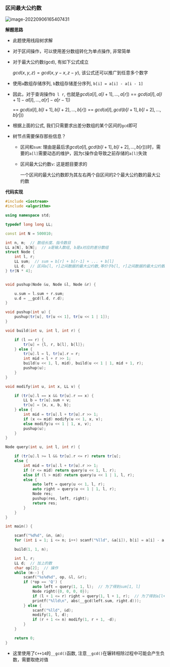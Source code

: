 ### 区间最大公约数

![image-20220906165407431](http://www.cdn.liver0377.xyz/typora/202209061654561.png)



**解题思路**

- 此题使用线段树求解

- 对于区间操作，可以使用差分数组转化为单点操作, 非常简单

- 对于最大公约数(gcd), 有如下公式成立

  $gcd(x, y, z) = gcd(x, y - x, z - y)$, 该公式还可以推广到任意多个数字

- 使用`a`数组存储序列, `b`数组存储差分序列, `b[i] = a[i] - a[i - 1]`

- 因此，对于查询操作`Q l r`, 也就是$gcd(a[l], a[l + 1], ..., a[r])$ == $gcd(a[l], a[l + 1] - al[l], ..., a[r] - a[r - 1])$

  == $gcd(a[l], b[l + 1], b[l + 2], ..., b[r])$ == $gcd(a[l], gcd(b[l + 1], b[l + 2], ..., b[r]))$

- 根据上面的公式, 我们只需要求出差分数组的某个区间的`gcd`即可

- 树节点需要保存那些信息？

  - 区间和`sum`: 理由是最后求$gcd(a[l], gcd(b[l + 1], b[l + 2], ..., b[r]))$时，需要的`a[l]`需要动态的维护，因为`C`操作会导致之前存储的`a[l]`失效

  - 区间最大公约数`v`: 这是题目要求的

    一个区间的最大公约数即为其左右两个自区间的2个最大公约数的最大公约数





**代码实现**

```cc
#include <iostream>
#include <algorithm>

using namespace std;

typedef long long LL;

const int N = 500010;

int n, m;  // 数组长度、指令数目
LL a[N], b[N];  // a是输入数组, b是a对应的差分数组
struct Node {
    int l, r;
    LL sum;  // sum = b[r] + b[r-1] + ... + b[l]
    LL d;  // 区间a[l, r]之间数据的最大公约数,等价于b[l, r]之间数据的最大公约数
} tr[N * 4];


void pushup(Node &u, Node &l, Node &r) {

    u.sum = l.sum + r.sum;
    u.d = __gcd(l.d, r.d);
}

void pushup(int u) {
    pushup(tr[u], tr[u << 1], tr[u << 1 | 1]);
}

void build(int u, int l, int r) {

    if (l == r) {
        tr[u] = {l, r, b[l], b[l]};
    } else {
        tr[u].l = l, tr[u].r = r;
        int mid = l + r >> 1;
        build(u << 1, l, mid), build(u << 1 | 1, mid + 1, r);
        pushup(u);
    }
}

void modify(int u, int x, LL v) {

    if (tr[u].l == x && tr[u].r == x) {
        LL b = tr[u].sum + v;
        tr[u] = {x, x, b, b};
    } else {
        int mid = tr[u].l + tr[u].r >> 1;
        if (x <= mid) modify(u << 1, x, v);
        else modify(u << 1 | 1, x, v);
        pushup(u);
    }
}

Node query(int u, int l, int r) {

    if (tr[u].l >= l && tr[u].r <= r) return tr[u];
    else {
        int mid = tr[u].l + tr[u].r >> 1;
        if (r <= mid) return query(u << 1, l, r);
        else if (l > mid) return query(u << 1 | 1, l, r);
        else {
            auto left = query(u << 1, l, r);
            auto right = query(u << 1 | 1, l, r);
            Node res;
            pushup(res, left, right);
            return res;
        }
    }
}

int main() {

    scanf("%d%d", &n, &m);
    for (int i = 1; i <= n; i++) scanf("%lld", &a[i]), b[i] = a[i] - a[i - 1];

    build(1, 1, n);

    int l, r;
    LL d;  // 加上的数
    char op[2];  // 操作
    while (m--) {
        scanf("%s%d%d", op, &l, &r);
        if (*op == 'Q') {
            auto left = query(1, 1, l);  // 为了得到sum[1, l]
            Node right({0, 0, 0, 0});
            if (l + 1 <= r) right = query(1, l + 1, r);  // 为了得到a[l+1~r]的最大公约数
            printf("%lld\n", abs(__gcd(left.sum, right.d)));
        } else {
            scanf("%lld", &d);
            modify(1, l, d);
            if (r + 1 <= n) modify(1, r + 1, -d);
        }
    }

    return 0;
}
```

- 这里使用了`C++14`的`__gcd()`函数, 注意`__gcd()`在辗转相除过程中可能会产生负数，需要取绝对值